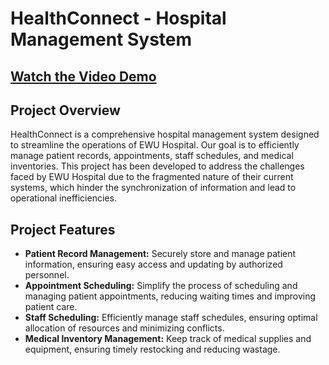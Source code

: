 # HealthConnect - Hospital Management System
## [Watch the Video Demo](https://www.youtube.com/watch?v=NZaYz3c3-tQ)

## Project Overview

HealthConnect is a comprehensive hospital management system designed to streamline the operations of EWU Hospital. Our goal is to efficiently manage patient records, appointments, staff schedules, and medical inventories. This project has been developed to address the challenges faced by EWU Hospital due to the fragmented nature of their current systems, which hinder the synchronization of information and lead to operational inefficiencies.

## Project Features

- **Patient Record Management:** Securely store and manage patient information, ensuring easy access and updating by authorized personnel.
- **Appointment Scheduling:** Simplify the process of scheduling and managing patient appointments, reducing waiting times and improving patient care.
- **Staff Scheduling:** Efficiently manage staff schedules, ensuring optimal allocation of resources and minimizing conflicts.
- **Medical Inventory Management:** Keep track of medical supplies and equipment, ensuring timely restocking and reducing wastage.
